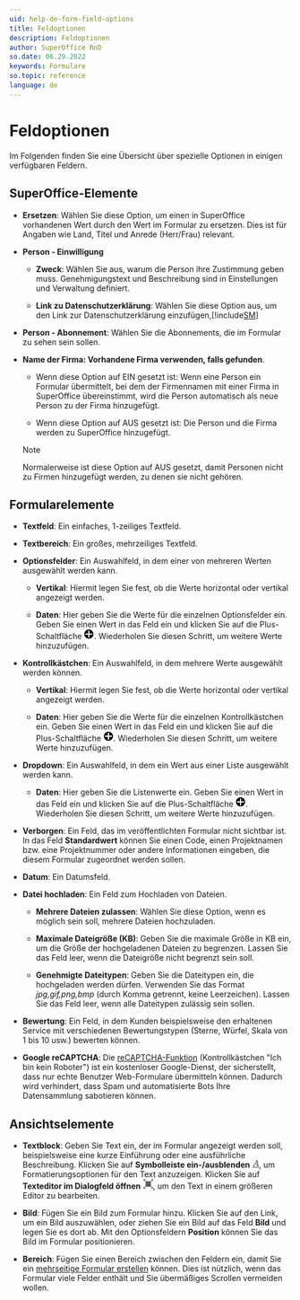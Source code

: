 ```yaml
---
uid: help-de-form-field-options
title: Feldoptionen
description: Feldoptionen
author: SuperOffice RnD
so.date: 06.29.2022
keywords: Formulare
so.topic: reference
language: de
---
```


# Feldoptionen

Im Folgenden finden Sie eine Übersicht über spezielle Optionen in einigen verfügbaren Feldern.

## SuperOffice-Elemente

* **Ersetzen**: Wählen Sie diese Option, um einen in SuperOffice vorhandenen Wert durch den Wert im Formular zu ersetzen. Dies ist für Angaben wie Land, Titel und Anrede (Herr/Frau) relevant.

* **Person - Einwilligung**

  * **Zweck**: Wählen Sie aus, warum die Person ihre Zustimmung geben muss. Genehmigungstext und Beschreibung sind in Einstellungen und Verwaltung definiert.

  * **Link zu Datenschutzerklärung**: Wählen Sie diese Option aus, um den Link zur Datenschutzerklärung einzufügen,[!include[SM](../../../learn/includes/as-defined-sm.md)]

* **Person - Abonnement**: Wählen Sie die Abonnements, die im Formular zu sehen sein sollen.

* **Name der Firma: Vorhandene Firma verwenden, falls gefunden**.

  * Wenn diese Option auf EIN gesetzt ist: Wenn eine Person ein Formular übermittelt, bei dem der Firmennamen mit einer Firma in SuperOffice übereinstimmt, wird die Person automatisch als neue Person zu der Firma hinzugefügt.

  * Wenn diese Option auf AUS gesetzt ist: Die Person und die Firma werden zu SuperOffice hinzugefügt.

  > [!NOTE]
  > Normalerweise ist diese Option auf AUS gesetzt, damit Personen nicht zu Firmen hinzugefügt werden, zu denen sie nicht gehören.

## Formularelemente

* **Textfeld**: Ein einfaches, 1-zeiliges Textfeld.

* **Textbereich**: Ein großes, mehrzeiliges Textfeld.

* **Optionsfelder**: Ein Auswahlfeld, in dem einer von mehreren Werten ausgewählt werden kann.

  * **Vertikal**: Hiermit legen Sie fest, ob die Werte horizontal oder vertikal angezeigt werden.

  * **Daten**: Hier geben Sie die Werte für die einzelnen Optionsfelder ein. Geben Sie einen Wert in das Feld ein und klicken Sie auf die Plus-Schaltfläche ![Symbol][img1]. Wiederholen Sie diesen Schritt, um weitere Werte hinzuzufügen.

* **Kontrollkästchen**: Ein Auswahlfeld, in dem mehrere Werte ausgewählt werden können.

  * **Vertikal**: Hiermit legen Sie fest, ob die Werte horizontal oder vertikal angezeigt werden.

  * **Daten**: Hier geben Sie die Werte für die einzelnen Kontrollkästchen ein. Geben Sie einen Wert in das Feld ein und klicken Sie auf die Plus-Schaltfläche ![Symbol][img1]. Wiederholen Sie diesen Schritt, um weitere Werte hinzuzufügen.

* **Dropdown**: Ein Auswahlfeld, in dem ein Wert aus einer Liste ausgewählt werden kann.

  * **Daten**: Hier geben Sie die Listenwerte ein. Geben Sie einen Wert in das Feld ein und klicken Sie auf die Plus-Schaltfläche ![Symbol][img1]. Wiederholen Sie diesen Schritt, um weitere Werte hinzuzufügen.

* **Verborgen**: Ein Feld, das im veröffentlichten Formular nicht sichtbar ist. In das Feld **Standardwert** können Sie einen Code, einen Projektnamen bzw. eine Projektnummer oder andere Informationen eingeben, die diesem Formular zugeordnet werden sollen.

* **Datum**: Ein Datumsfeld.

* **Datei hochladen**: Ein Feld zum Hochladen von Dateien.

  * **Mehrere Dateien zulassen**: Wählen Sie diese Option, wenn es möglich sein soll, mehrere Dateien hochzuladen.

  * **Maximale Dateigröße (KB)**: Geben Sie die maximale Größe in KB ein, um die Größe der hochgeladenen Dateien zu begrenzen. Lassen Sie das Feld leer, wenn die Dateigröße nicht begrenzt sein soll.

  * **Genehmigte Dateitypen**: Geben Sie die Dateitypen ein, die hochgeladen werden dürfen. Verwenden Sie das Format *jpg,gif,png,bmp* (durch Komma getrennt, keine Leerzeichen). Lassen Sie das Feld leer, wenn alle Dateitypen zulässig sein sollen.

* **Bewertung**: Ein Feld, in dem Kunden beispielsweise den erhaltenen Service mit verschiedenen Bewertungstypen (Sterne, Würfel, Skala von 1 bis 10 usw.) bewerten können.

* **Google reCAPTCHA**: Die [reCAPTCHA-Funktion][1] (Kontrollkästchen "Ich bin kein Roboter") ist ein kostenloser Google-Dienst, der sicherstellt, dass nur echte Benutzer Web-Formulare übermitteln können. Dadurch wird verhindert, dass Spam und automatisierte Bots Ihre Datensammlung sabotieren können.

## Ansichtselemente

* **Textblock**: Geben Sie Text ein, der im Formular angezeigt werden soll, beispielsweise eine kurze Einführung oder eine ausführliche Beschreibung. Klicken Sie auf **Symbolleiste ein-/ausblenden** ![Symbol][img2], um Formatierungsoptionen für den Text anzuzeigen. Klicken Sie auf **Texteditor im Dialogfeld öffnen** ![Symbol][img3], um den Text in einem größeren Editor zu bearbeiten.

* **Bild**: Fügen Sie ein Bild zum Formular hinzu. Klicken Sie auf den Link, um ein Bild auszuwählen, oder ziehen Sie ein Bild auf das Feld **Bild** und legen Sie es dort ab. Mit den Optionsfeldern **Position** können Sie das Bild im Formular positionieren.

* **Bereich**: Fügen Sie einen Bereich zwischen den Feldern ein, damit Sie ein [mehrseitige Formular erstellen][2] können. Dies ist nützlich, wenn das Formular viele Felder enthält und Sie übermäßiges Scrollen vermeiden wollen.

<!-- Referenced links -->
[1]:https://docs.superoffice.com/en/marketing/forms/recaptcha.html
[2]: create.md#multi-page

<!-- Referenced images -->
[img1]: ../../../../../common/icons/add-icon.png
[img2]: ../../../../media/icons/marketing-and-forms/toolbar-show-hide.png
[img3]: ../../../../../common/icons/pop-out-icon.png
